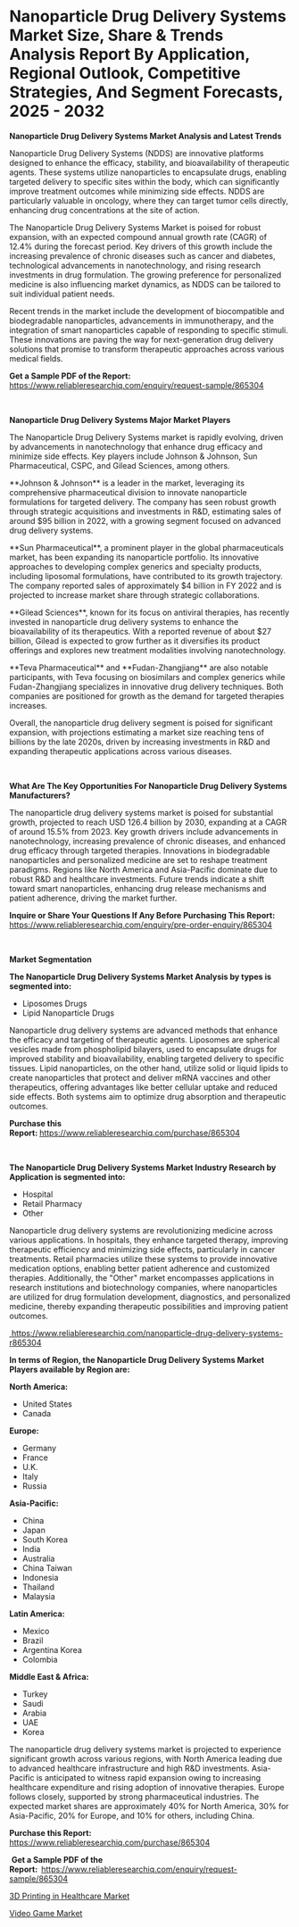 <p><h1>Nanoparticle Drug Delivery Systems Market Size, Share & Trends Analysis Report By Application, Regional Outlook, Competitive Strategies, And Segment Forecasts, 2025 - 2032</h1></p><p><strong>Nanoparticle Drug Delivery Systems Market Analysis and Latest Trends</strong></p>
<p><p>Nanoparticle Drug Delivery Systems (NDDS) are innovative platforms designed to enhance the efficacy, stability, and bioavailability of therapeutic agents. These systems utilize nanoparticles to encapsulate drugs, enabling targeted delivery to specific sites within the body, which can significantly improve treatment outcomes while minimizing side effects. NDDS are particularly valuable in oncology, where they can target tumor cells directly, enhancing drug concentrations at the site of action.</p><p>The Nanoparticle Drug Delivery Systems Market is poised for robust expansion, with an expected compound annual growth rate (CAGR) of 12.4% during the forecast period. Key drivers of this growth include the increasing prevalence of chronic diseases such as cancer and diabetes, technological advancements in nanotechnology, and rising research investments in drug formulation. The growing preference for personalized medicine is also influencing market dynamics, as NDDS can be tailored to suit individual patient needs.</p><p>Recent trends in the market include the development of biocompatible and biodegradable nanoparticles, advancements in immunotherapy, and the integration of smart nanoparticles capable of responding to specific stimuli. These innovations are paving the way for next-generation drug delivery solutions that promise to transform therapeutic approaches across various medical fields.</p></p>
<p><strong>Get a Sample PDF of the Report:&nbsp;</strong> <a href="https://www.reliableresearchiq.com/enquiry/request-sample/865304?utm_campaign=2455&utm_medium=2&utm_source=Github&utm_content=ia&utm_term=05032025&utm_id=nanoparticle-drug-delivery-systems">https://www.reliableresearchiq.com/enquiry/request-sample/865304</a></p>
<p>&nbsp;</p>
<p><strong>Nanoparticle Drug Delivery Systems Major Market Players</strong></p>
<p><p>The Nanoparticle Drug Delivery Systems market is rapidly evolving, driven by advancements in nanotechnology that enhance drug efficacy and minimize side effects. Key players include Johnson & Johnson, Sun Pharmaceutical, CSPC, and Gilead Sciences, among others.</p><p>**Johnson & Johnson** is a leader in the market, leveraging its comprehensive pharmaceutical division to innovate nanoparticle formulations for targeted delivery. The company has seen robust growth through strategic acquisitions and investments in R&D, estimating sales of around $95 billion in 2022, with a growing segment focused on advanced drug delivery systems.</p><p>**Sun Pharmaceutical**, a prominent player in the global pharmaceuticals market, has been expanding its nanoparticle portfolio. Its innovative approaches to developing complex generics and specialty products, including liposomal formulations, have contributed to its growth trajectory. The company reported sales of approximately $4 billion in FY 2022 and is projected to increase market share through strategic collaborations.</p><p>**Gilead Sciences**, known for its focus on antiviral therapies, has recently invested in nanoparticle drug delivery systems to enhance the bioavailability of its therapeutics. With a reported revenue of about $27 billion, Gilead is expected to grow further as it diversifies its product offerings and explores new treatment modalities involving nanotechnology.</p><p>**Teva Pharmaceutical** and **Fudan-Zhangjiang** are also notable participants, with Teva focusing on biosimilars and complex generics while Fudan-Zhangjiang specializes in innovative drug delivery techniques. Both companies are positioned for growth as the demand for targeted therapies increases.</p><p>Overall, the nanoparticle drug delivery segment is poised for significant expansion, with projections estimating a market size reaching tens of billions by the late 2020s, driven by increasing investments in R&D and expanding therapeutic applications across various diseases.</p></p>
<p>&nbsp;</p>
<p><strong>What Are The Key Opportunities For Nanoparticle Drug Delivery Systems Manufacturers?</strong></p>
<p><p>The nanoparticle drug delivery systems market is poised for substantial growth, projected to reach USD 126.4 billion by 2030, expanding at a CAGR of around 15.5% from 2023. Key growth drivers include advancements in nanotechnology, increasing prevalence of chronic diseases, and enhanced drug efficacy through targeted therapies. Innovations in biodegradable nanoparticles and personalized medicine are set to reshape treatment paradigms. Regions like North America and Asia-Pacific dominate due to robust R&D and healthcare investments. Future trends indicate a shift toward smart nanoparticles, enhancing drug release mechanisms and patient adherence, driving the market further.</p></p>
<p><strong>Inquire or Share Your Questions If Any Before Purchasing This Report:</strong> <a href="https://www.reliableresearchiq.com/enquiry/pre-order-enquiry/865304?utm_campaign=2455&utm_medium=2&utm_source=Github&utm_content=ia&utm_term=05032025&utm_id=nanoparticle-drug-delivery-systems">https://www.reliableresearchiq.com/enquiry/pre-order-enquiry/865304</a></p>
<p>&nbsp;</p>
<p><strong>Market Segmentation</strong></p>
<p><strong>The Nanoparticle Drug Delivery Systems Market Analysis by types is segmented into:</strong></p>
<p><ul><li>Liposomes Drugs</li><li>Lipid Nanoparticle Drugs</li></ul></p>
<p><p>Nanoparticle drug delivery systems are advanced methods that enhance the efficacy and targeting of therapeutic agents. Liposomes are spherical vesicles made from phospholipid bilayers, used to encapsulate drugs for improved stability and bioavailability, enabling targeted delivery to specific tissues. Lipid nanoparticles, on the other hand, utilize solid or liquid lipids to create nanoparticles that protect and deliver mRNA vaccines and other therapeutics, offering advantages like better cellular uptake and reduced side effects. Both systems aim to optimize drug absorption and therapeutic outcomes.</p></p>
<p><strong>Purchase this Report:&nbsp;</strong><a href="https://www.reliableresearchiq.com/purchase/865304?utm_campaign=2455&utm_medium=2&utm_source=Github&utm_content=ia&utm_term=05032025&utm_id=nanoparticle-drug-delivery-systems">https://www.reliableresearchiq.com/purchase/865304</a></p>
<p>&nbsp;</p>
<p><strong>The Nanoparticle Drug Delivery Systems Market Industry Research by Application is segmented into:</strong></p>
<p><ul><li>Hospital</li><li>Retail Pharmacy</li><li>Other</li></ul></p>
<p><p>Nanoparticle drug delivery systems are revolutionizing medicine across various applications. In hospitals, they enhance targeted therapy, improving therapeutic efficiency and minimizing side effects, particularly in cancer treatments. Retail pharmacies utilize these systems to provide innovative medication options, enabling better patient adherence and customized therapies. Additionally, the "Other" market encompasses applications in research institutions and biotechnology companies, where nanoparticles are utilized for drug formulation development, diagnostics, and personalized medicine, thereby expanding therapeutic possibilities and improving patient outcomes.</p></p>
<p><a href="https://www.reliableresearchiq.com/nanoparticle-drug-delivery-systems-r865304?utm_campaign=2455&utm_medium=2&utm_source=Github&utm_content=ia&utm_term=05032025&utm_id=nanoparticle-drug-delivery-systems">&nbsp;https://www.reliableresearchiq.com/nanoparticle-drug-delivery-systems-r865304</a></p>
<p><strong>In terms of Region, the Nanoparticle Drug Delivery Systems Market Players available by Region are:</strong></p>
<p>
    <p> <strong> North America: </strong>
        <ul>
            <li>United States</li>
            <li>Canada</li>
        </ul>
        </p> 
    <p> <strong> Europe: </strong>
        <ul>
            <li>Germany</li>
            <li>France</li>
            <li>U.K.</li>
            <li>Italy</li>
            <li>Russia</li>
        </ul>
        </p> 
    <p> <strong> Asia-Pacific: </strong>
        <ul>
            <li>China</li>
            <li>Japan</li>
            <li>South Korea</li>
            <li>India</li>
            <li>Australia</li>
            <li>China Taiwan</li>
            <li>Indonesia</li>
            <li>Thailand</li>
            <li>Malaysia</li>
        </ul>
        </p> 
    <p> <strong> Latin America: </strong>
        <ul>
            <li>Mexico</li>
            <li>Brazil</li>
            <li>Argentina Korea</li>
            <li>Colombia</li>
        </ul>
        </p> 
    <p> <strong> Middle East & Africa: </strong>
        <ul>
            <li>Turkey</li>
            <li>Saudi</li>
            <li>Arabia</li>
            <li>UAE</li>
            <li>Korea</li>
        </ul>
    </p>
    </p>
<p><p>The nanoparticle drug delivery systems market is projected to experience significant growth across various regions, with North America leading due to advanced healthcare infrastructure and high R&D investments. Asia-Pacific is anticipated to witness rapid expansion owing to increasing healthcare expenditure and rising adoption of innovative therapies. Europe follows closely, supported by strong pharmaceutical industries. The expected market shares are approximately 40% for North America, 30% for Asia-Pacific, 20% for Europe, and 10% for others, including China.</p></p>
<p><strong>Purchase this Report: </strong><a href="https://www.reliableresearchiq.com/purchase/865304?utm_campaign=2455&utm_medium=2&utm_source=Github&utm_content=ia&utm_term=05032025&utm_id=nanoparticle-drug-delivery-systems">https://www.reliableresearchiq.com/purchase/865304</a></p>
<p>&nbsp;<strong>Get a Sample PDF of the Report:&nbsp;&nbsp;</strong><a href="https://www.reliableresearchiq.com/enquiry/request-sample/865304?utm_campaign=2455&utm_medium=2&utm_source=Github&utm_content=ia&utm_term=05032025&utm_id=nanoparticle-drug-delivery-systems">https://www.reliableresearchiq.com/enquiry/request-sample/865304</a></p>
<p><strong></strong></p>
<p><p><a href="https://github.com/jaquelynhasenaue8/Market-Research-Report-List-1/blob/main/3d-printing-in-healthcare-market.md?utm_campaign=2455&utm_medium=2&utm_source=Github&utm_content=ia&utm_term=05032025&utm_id=nanoparticle-drug-delivery-systems">3D Printing in Healthcare Market</a></p><p><a href="https://github.com/arvelm4nthig/Market-Research-Report-List-1/blob/main/video-game-market.md?utm_campaign=2455&utm_medium=2&utm_source=Github&utm_content=ia&utm_term=05032025&utm_id=nanoparticle-drug-delivery-systems">Video Game Market</a></p></p>